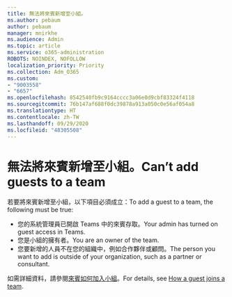 ```yaml
---
title: 無法將來賓新增至小組。
ms.author: pebaum
author: pebaum
manager: mnirkhe
ms.audience: Admin
ms.topic: article
ms.service: o365-administration
ROBOTS: NOINDEX, NOFOLLOW
localization_priority: Priority
ms.collection: Adm_O365
ms.custom:
- "9003558"
- "6657"
ms.openlocfilehash: 8542540fb9c9164cccc3a06e0d9cbf83324f4118
ms.sourcegitcommit: 76b147af688f0dc39878a913a050c0e56af054a8
ms.translationtype: HT
ms.contentlocale: zh-TW
ms.lasthandoff: 09/29/2020
ms.locfileid: "48305508"
---
```

# <a name="cant-add-guests-to-a-team"></a><span data-ttu-id="b5b78-102">無法將來賓新增至小組。</span><span class="sxs-lookup"><span data-stu-id="b5b78-102">Can’t add guests to a team</span></span>

<span data-ttu-id="b5b78-103">若要將來賓新增至小組，以下項目必須成立：</span><span class="sxs-lookup"><span data-stu-id="b5b78-103">To add a guest to a team, the following must be true:</span></span>  

- <span data-ttu-id="b5b78-104">您的系統管理員已開啟 Teams 中的來賓存取。</span><span class="sxs-lookup"><span data-stu-id="b5b78-104">Your admin has turned on guest access in Teams.</span></span>
- <span data-ttu-id="b5b78-105">您是小組的擁有者。</span><span class="sxs-lookup"><span data-stu-id="b5b78-105">You are an owner of the team.</span></span>
- <span data-ttu-id="b5b78-106">您要新增的人員不在您的組織中，例如合作夥伴或顧問。</span><span class="sxs-lookup"><span data-stu-id="b5b78-106">The person you want to add is outside of your organization, such as a partner or consultant.</span></span>

<span data-ttu-id="b5b78-107">如需詳細資料，請參閱[來賓如何加入小組](https://docs.microsoft.com/MicrosoftTeams/guest-joins)。</span><span class="sxs-lookup"><span data-stu-id="b5b78-107">For details, see  [How a guest joins a team](https://docs.microsoft.com/MicrosoftTeams/guest-joins).</span></span>